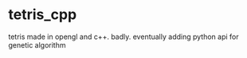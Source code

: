 # tetris_cpp
tetris made in opengl and c++. badly. eventually adding python api for genetic algorithm

